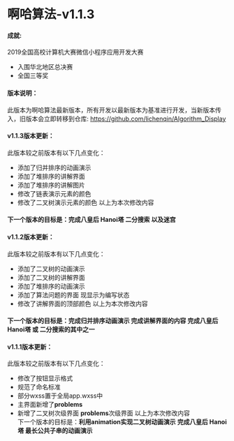 啊哈算法-v1.1.3
=========

#### 成就:
2019全国高校计算机大赛微信小程序应用开发大赛
* 入围华北地区总决赛
* 全国三等奖

#### 版本说明：
此版本为啊哈算法最新版本，所有开发以最新版本为基准进行开发，当新版本传入，旧版本会立即转移到仓库: https://github.com/lichenqin/Algorithm_Display

#### v1.1.3版本更新：
此版本较之前版本有以下几点变化：
* 添加了归并排序的动画演示
* 添加了堆排序的讲解界面
* 添加了堆排序的讲解图片
* 修改了链表演示元素的颜色
* 修改了二叉树演示元素的颜色
以上为本次修改内容 
#### 下一个版本的目标是：完成八皇后 Hanoi塔 二分搜索 以及迷宫

#### v1.1.2版本更新：
此版本较之前版本有以下几点变化：
* 添加了二叉树的动画演示
* 添加了二叉树的讲解界面
* 添加了堆排序的动画演示
* 添加了算法问题的界面 现显示为编写状态
* 修改了讲解界面的顶部颜色
以上为本次修改内容 
#### 下一个版本的目标是：完成归并排序动画演示 完成讲解界面的内容 完成八皇后 Hanoi塔 或 二分搜索的其中之一

#### v1.1.1版本更新：
此版本较之前版本有以下几点变化：
* 修改了按钮显示格式
* 规范了命名标准
* 部分wxss置于全局app.wxss中
* 主界面新增了<strong>problems</strong>
* 新增了二叉树次级界面 <strong>problems</strong>次级界面
以上为本次修改内容 
<br>下一个版本的目标是：<strong>利用animation实现二叉树动画演示</strong> <strong>完成八皇后 Hanoi塔 最长公共子串的动画演示</strong>
